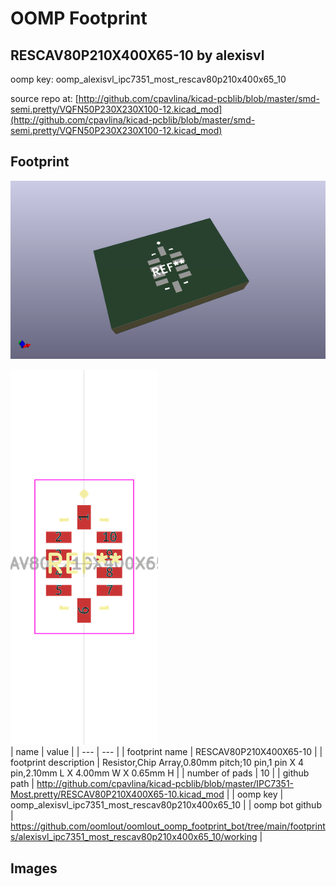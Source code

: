 # OOMP Footprint  
## RESCAV80P210X400X65-10  by alexisvl  
  
oomp key: oomp_alexisvl_ipc7351_most_rescav80p210x400x65_10  
  
source repo at: [http://github.com/cpavlina/kicad-pcblib/blob/master/smd-semi.pretty/VQFN50P230X230X100-12.kicad_mod](http://github.com/cpavlina/kicad-pcblib/blob/master/smd-semi.pretty/VQFN50P230X230X100-12.kicad_mod)  
## Footprint  
  
[![working_kicad_pcb_3d.png](working_kicad_pcb_3d_600.png)](working_kicad_pcb_3d.png)  
  
[![working.png](working_600.png)](working.png)  
| name | value | 
| --- | --- | 
| footprint name | RESCAV80P210X400X65-10 | 
| footprint description | Resistor,Chip Array,0.80mm pitch;10 pin,1 pin X 4 pin,2.10mm L X 4.00mm W X 0.65mm H | 
| number of pads | 10 | 
| github path | http://github.com/cpavlina/kicad-pcblib/blob/master/IPC7351-Most.pretty/RESCAV80P210X400X65-10.kicad_mod | 
| oomp key | oomp_alexisvl_ipc7351_most_rescav80p210x400x65_10 | 
| oomp bot github | https://github.com/oomlout/oomlout_oomp_footprint_bot/tree/main/footprints/alexisvl_ipc7351_most_rescav80p210x400x65_10/working | 
## Images  
